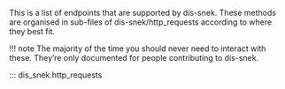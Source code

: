 This is a list of endpoints that are supported by dis-snek. These methods are organised in sub-files of dis-snek/http_requests according to where they best fit.

!!! note
    The majority of the time you should never need to interact with these. They’re only documented for people contributing to dis-snek.

::: dis_snek.http_requests
